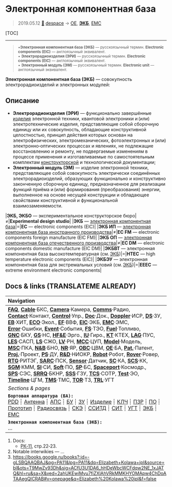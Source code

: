 # Электронная компонентная база
> 2019.05.12 [🚀](../index/index.md) [despace](index.md) → [OE](oe.md), **[ЭКБ](.md)**, [EMC](emc.md)

[TOC]

---

> <small>•**Электронная компонентная база (ЭКБ)** — русскоязычный термин. **Electronic components (ElC)** — англоязычный эквивалент.<br> • **Электрорадиоизделия (ЭРИ)** — русскоязычный термин. **Electronic components (ElC)** — англоязычный эквивалент.<br> • **Электронный модуль (ЭМ)** — русскоязычный термин. **Electronic unit** — англоязычный эквивалент.</small>

**Электронная компонентная база (ЭКБ)** — совокупность электрорадиоизделий и электронных модулей:



## Описание
   - **Электрорадиоизделия (ЭРИ)** — функционально завершённые [изделия](unit.md) электронной техники, квантовой электроники и (или) электротехнические изделия, представляющие собой сборочную единицу или их совокупность, обладающие конструктивной целостностью, принцип действия которых основан на электрофизических, электромеханических, фотоэлектронных и (или) электронно‑оптических процессах и явлениях, не подлежащие восстановлению и ремонту, не подвергаемые изменениям в процессе применения и изготавливаемые по самостоятельным комплектам [конструкторской](doc.md) и технологической документации;
   - **Электронный модуль (ЭМ)** — изделие электронной техники, представляющее собой совокупность электрически соединённых электрорадиоизделий, образующих функционально и конструктивно законченную сборочную единицу, предназначенное для реализации функций приёма и (или) формирования (преобразования) энергии, выполненное на основе несущей конструкции и обладающее свойствами конструктивной и функциональной взаимозаменяемости.



|**ЭКБ, ЭКБО** — экспериментальное конструкторское бюро|≠|**Experimental design studio**|
|**ЭКБ** — [электронная компонентная база](elc.md)|=|**EC** — electronic components (ElC)|
|**ЭКБ ИП** — [электронная компонентная база иностранного производства](elc.md)|≠|**EC FM** — electronic components foreign manufacture (ElC FM)|
|**ЭКБ ОП** — [электронная компонентная база отечественного производства](elc.md)|≠|**EC DM** — electronic components domestic manufacture (ElC DM)|
|**ЭКБВТ** — электронная компонентная база высокотемпературная (см. [ЭКБ](elc.md))|=|**HTEC** — high temperature electronic components (ElC)|
|**ЭКБЭУ** — электронная компонентная база для экстремальных условий (см. [ЭКБ](elc.md))|=|**EEEC** — extreme environment electronic components|



<p style="page-break-after:always"> </p>

## Docs & links (TRANSLATEME ALREADY)
|Navigation|
|:--|
|**[FAQ](faq.md)**, **[Cable](cable.md)**·БКС, **[Camera](cam.md)**·Камера, **[Comms](comms.md)**·Радио, **[Contact](contact.md)**·Контакт, **[Control](control.md)**·Упр., **[Doc](doc.md)**·Док., **[Doppler](doppler.md)**·ИСР, **[DS](ds.md)**·ЗУ, **[EB](eb.md)**·ХИТ, **[ECO](ecology.md)**·Экол., **[EF](ef.md)**·ВВФ, **[ElC](elc.md)**·ЭКБ, **[EMC](emc.md)**·ЭМС, **[Error](error.md)**·Ошибки, **[Event](event.md)**·События, **[FS](fs.md)**·ТЭО, **[Fuel](fuel.md)**·Топливо, **[GNC](gnc.md)**·БКУ, **[GS](scs.md)**·НС, **[HF&E](hfe.md)**·Эрго., **[IU](iu.md)**·Гиро., **[KT](kt.md)**·КТЕХ, **[LAG](lag.md)**·ПУC, **[LES](les.md)**·САСП, **[LS](ls.md)**·СЖО, **[LV](lv.md)**·РН, **[MCC](mcc.md)**·ЦУП, **[Model](model.md)**·Модель, **[MSC](sc.md)**·ПКА, **[N&B](nnb.md)**·БНО, **[NR](nr.md)**·ЯР, **[OBC](obc.md)**·ЦВМ, **[OE](oe.md)**·БА, **[Pat.](патент.md)**·Патент, **[Proj.](project.md)**·Проект, **[PS](ps.md)**·ДУ, **[R&D](rnd.md)**·НИОКР, **[Robot](robotics.md)**·Робот, **[Rover](rover.md)**·Ровер, **[RTG](rtg.md)**·РИТЭГ, **[SARC](sarc.md)**·ПСК, **[Sensor](sensor.md)**·Датчик, **[SC](sc.md)**·КА, **[SCS](scs.md)**·КК, **[SGM](sgm.md)**·КММ, **[SI](si.md)**·СИ, **[Soft](soft.md)**·ПО, **[SP](sp.md)**·БС, **[Spaceport](spaceport.md)**·Космодр., **[SPS](sps.md)**·СЭС, **[SRRQ](srrq.md)**·БКНР, **[SSS](sss.md)**·ГЗУ, **[TCS](tcs.md)**·СОТР, **[Test](test.md)**·ЭО, **[Timeline](timeline.md)**·ЦГМ, **[TMS](tms.md)**·ТМС, **[TOR](tor.md)**·ТЗ, **[TRL](trl.md)**·УГТ|
|*Sections & pages*|
|**`Бортовая аппаратура (БА):`**<br> [PDD](pdd.md) ┊ [Антенна](antenna.md) ┊ [АПС](hns.md) ┊ [БУ](sp.md) ┊ [ЗУ](ds.md) ┊ [Изделие](unit.md) ┊ [КЛЧ](clean_lvl.md) ┊ [ПЗР](fov.md) ┊ [ПО](soft.md) ┊ [Прототип](prototype.md) ┊ [Радиосвязь](comms.md) ┊ [СКЭ](elmsys.md) ┊ [ССИТД](tsdcs.md) ┊ [СИТ](etedp.md) ┊ [УГТ](trl.md) ┊ [ЭКБ](elc.md) ┊ [EMC](emc.md)|
|**`Электронная компонентная база (ЭКБ):`**<br> …|

   1. Docs:
      - [РК‑11](const_rk11.md), стр.22‑23.
   1. Notable interwikies — …
   1. <https://books.google.ru/books?:id=-gLSBQAAQBAJ&pg=PA11&lpg=PA11&dq=Elizabeth+Kolawa+jpl&source=bl&ots=T9MwZv93Dh&sig=ACfU3U1DA6_hHDeWbcWCFdqw2NE_1xJATQ&hl=ru&sa=X&ved=2ahUKEwiMvu7fiZXlAhVRkMMKHYOMApw4ChDoATAAegQICRAB#v=onepage&q=Elizabeth%20Kolawa%20jpl&f=false>

